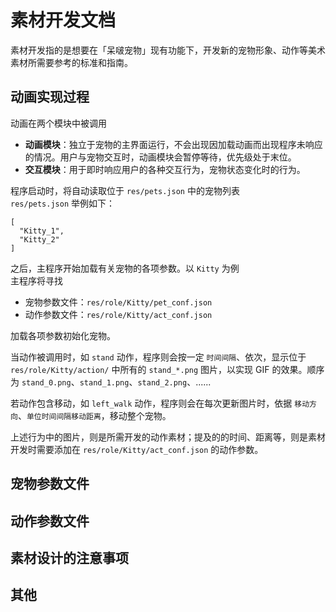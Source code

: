 # 素材开发文档
素材开发指的是想要在「呆啵宠物」现有功能下，开发新的宠物形象、动作等美术素材所需要参考的标准和指南。

## 动画实现过程
动画在两个模块中被调用
- **动画模块**：独立于宠物的主界面运行，不会出现因加载动画而出现程序未响应的情况。用户与宠物交互时，动画模块会暂停等待，优先级处于末位。  
- **交互模块**：用于即时响应用户的各种交互行为，宠物状态变化时的行为。


  
程序启动时，将自动读取位于 ``res/pets.json`` 中的宠物列表  
``res/pets.json`` 举例如下：  
```
[
  "Kitty_1",
  "Kitty_2"
]
```
  
之后，主程序开始加载有关宠物的各项参数。以 ``Kitty`` 为例  
主程序将寻找
- 宠物参数文件：``res/role/Kitty/pet_conf.json``
- 动作参数文件：``res/role/Kitty/act_conf.json``  

加载各项参数初始化宠物。  
  
当动作被调用时，如 ``stand`` 动作，程序则会按一定 ``时间间隔``、依次，显示位于 ``res/role/Kitty/action/`` 中所有的 ``stand_*.png`` 图片，以实现 GIF 的效果。顺序为 ``stand_0.png``、``stand_1.png``、``stand_2.png``、......  
  
若动作包含移动，如 ``left_walk`` 动作，程序则会在每次更新图片时，依据 ``移动方向``、``单位时间间隔移动距离``，移动整个宠物。  
  
上述行为中的图片，则是所需开发的动作素材；提及的的时间、距离等，则是素材开发时需要添加在 ``res/role/Kitty/act_conf.json`` 的动作参数。



## 宠物参数文件




## 动作参数文件




## 素材设计的注意事项




## 其他


